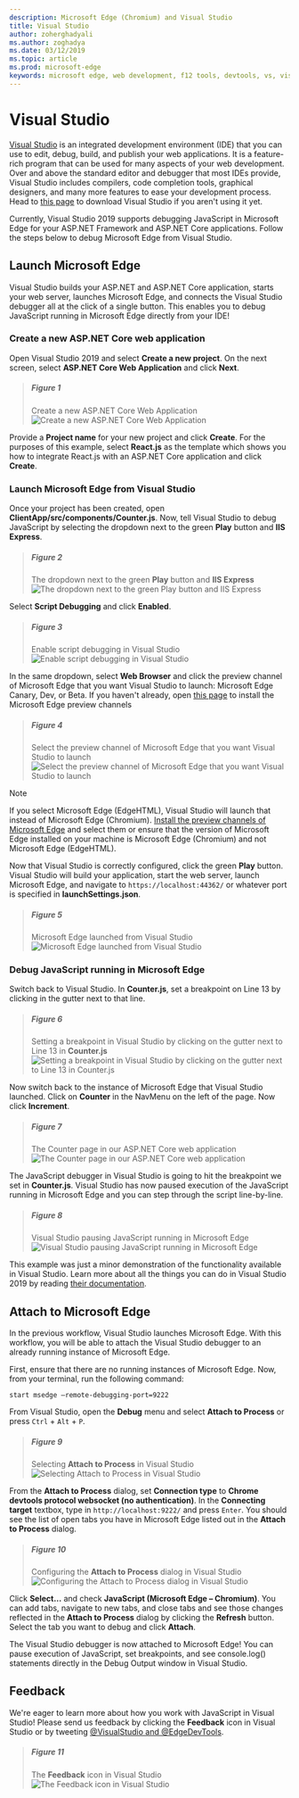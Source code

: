 ```yaml
---
description: Microsoft Edge (Chromium) and Visual Studio
title: Visual Studio
author: zoherghadyali
ms.author: zoghadya
ms.date: 03/12/2019
ms.topic: article
ms.prod: microsoft-edge
keywords: microsoft edge, web development, f12 tools, devtools, vs, visual studio, debugger
---
```


# Visual Studio

[Visual Studio](https://visualstudio.microsoft.com/vs/) is an integrated development environment (IDE) that you can use to edit, debug, build, and publish your web applications. It is a feature-rich program that can be used for many aspects of your web development. Over and above the standard editor and debugger that most IDEs provide, Visual Studio includes compilers, code completion tools, graphical designers, and many more features to ease your development process. Head to [this page](https://visualstudio.microsoft.com/downloads/) to download Visual Studio if you aren't using it yet.

Currently, Visual Studio 2019 supports debugging JavaScript in Microsoft Edge for your ASP\.NET Framework and ASP\.NET Core applications. Follow the steps below to debug Microsoft Edge from Visual Studio.

## Launch Microsoft Edge
Visual Studio builds your ASP\.NET and ASP\.NET Core application, starts your web server, launches Microsoft Edge, and connects the Visual Studio debugger all at the click of a single button. This enables you to debug JavaScript running in Microsoft Edge directly from your IDE!

### Create a new ASP.NET Core web application

Open Visual Studio 2019 and select **Create a new project**. On the next screen, select **ASP\.NET Core Web Application** and click **Next**.

> ##### Figure 1  
> Create a new ASP.NET Core Web Application 
> ![Create a new ASP.NET Core Web Application](./media/create-new-project.png)  

Provide a **Project name** for your new project and click **Create**. For the purposes of this example, select **React.js** as the template which shows you how to integrate React.js with an ASP.NET Core application and click **Create**.

### Launch Microsoft Edge from Visual Studio

Once your project has been created, open **ClientApp/src/components/Counter.js**. Now, tell Visual Studio to debug JavaScript by selecting the dropdown next to the green **Play** button and **IIS Express**. 

> ##### Figure 2  
> The dropdown next to the green **Play** button and **IIS Express**
> ![The dropdown next to the green Play button and IIS Express](./media/vs-dropdown.png)  

Select **Script Debugging** and click **Enabled**.

> ##### Figure 3  
> Enable script debugging in Visual Studio
> ![Enable script debugging in Visual Studio](./media/enable-script-debugging.png)  

In the same dropdown, select **Web Browser** and click the preview channel of Microsoft Edge that you want Visual Studio to launch: Microsoft Edge Canary, Dev, or Beta. If you haven't already, open [this page](https://www.microsoftedgeinsider.com/) to install the Microsoft Edge preview channels

> ##### Figure 4  
> Select the preview channel of Microsoft Edge that you want Visual Studio to launch
> ![Select the preview channel of Microsoft Edge that you want Visual Studio to launch](./media/set-web-browser.png)  

> [!NOTE]
> If you select Microsoft Edge (EdgeHTML), Visual Studio will launch that instead of Microsoft Edge (Chromium). [Install the preview channels of Microsoft Edge](https://www.microsoftedgeinsider.com/) and select them or ensure that the version of Microsoft Edge installed on your machine is Microsoft Edge (Chromium) and not Microsoft Edge (EdgeHTML).

Now that Visual Studio is correctly configured, click the green **Play** button. Visual Studio will build your application, start the web server, launch Microsoft Edge, and navigate to `https://localhost:44362/` or whatever port is specified in **launchSettings.json**.

> ##### Figure 5  
> Microsoft Edge launched from Visual Studio
> ![Microsoft Edge launched from Visual Studio](./media/edge-launch.png)  

### Debug JavaScript running in Microsoft Edge

Switch back to Visual Studio. In **Counter.js**, set a breakpoint on Line 13 by clicking in the gutter next to that line.

> ##### Figure 6
> Setting a breakpoint in Visual Studio by clicking on the gutter next to Line 13 in **Counter.js**
> ![Setting a breakpoint in Visual Studio by clicking on the gutter next to Line 13 in Counter.js](./media/set-breakpoint.png)  

Now switch back to the instance of Microsoft Edge that Visual Studio launched. Click on **Counter** in the NavMenu on the left of the page. Now click **Increment**.

> ##### Figure 7
> The Counter page in our ASP.NET Core web application
> ![The Counter page in our ASP.NET Core web application](./media/edge-counter.png)  

The JavaScript debugger in Visual Studio is going to hit the breakpoint we set in **Counter.js**. Visual Studio has now paused execution of the JavaScript running in Microsoft Edge and you can step through the script line-by-line.

> ##### Figure 8
> Visual Studio pausing JavaScript running in Microsoft Edge
> ![Visual Studio pausing JavaScript running in Microsoft Edge](./media/hit-breakpoint.png)  

This example was just a minor demonstration of the functionality available in Visual Studio. Learn more about all the things you can do in Visual Studio 2019 by reading [their documentation](https://docs.microsoft.com/en-us/visualstudio/windows/?view=vs-2019).

## Attach to Microsoft Edge
In the previous workflow, Visual Studio launches Microsoft Edge. With this workflow, you will be able to attach the Visual Studio debugger to an already running instance of Microsoft Edge. 

First, ensure that there are no running instances of Microsoft Edge. Now, from your terminal, run the following command:

```console
start msedge –remote-debugging-port=9222
```

From Visual Studio, open the **Debug** menu and select **Attach to Process** or press `Ctrl` + `Alt` + `P`.

> ##### Figure 9
> Selecting **Attach to Process** in Visual Studio
> ![Selecting **Attach to Process** in Visual Studio](./media/attach-to-process.png)  

From the **Attach to Process** dialog, set **Connection type** to **Chrome devtools protocol websocket (no authentication)**. In the **Connecting target** textbox, type in `http://localhost:9222/` and press `Enter`. You should see the list of open tabs you have in Microsoft Edge listed out in the **Attach to Process** dialog.

> ##### Figure 10
> Configuring the **Attach to Process** dialog in Visual Studio
> ![Configuring the Attach to Process dialog in Visual Studio](./media/attach-to-process-dialog.png)  

Click **Select…** and check **JavaScript (Microsoft Edge – Chromium)**. You can add tabs, navigate to new tabs, and close tabs and see those changes reflected in the **Attach to Process** dialog by clicking the **Refresh** button. Select the tab you want to debug and click **Attach**.

The Visual Studio debugger is now attached to Microsoft Edge! You can pause execution of JavaScript, set breakpoints, and see console.log() statements directly in the Debug Output window in Visual Studio.

## Feedback
We're eager to learn more about how you work with JavaScript in Visual Studio! Please send us feedback by clicking the **Feedback** icon in Visual Studio or by tweeting [@VisualStudio and @EdgeDevTools](https://twitter.com/intent/tweet?text=@VisualStudio+@EdgeDevTools).

> ##### Figure 11
> The **Feedback** icon in Visual Studio
> ![The Feedback icon in Visual Studio](./media/feedback-icon.png)  
